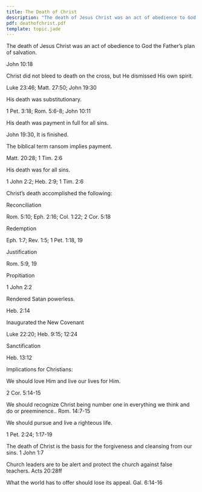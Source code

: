 ```yaml
---
title: The Death of Christ
description: "The death of Jesus Christ was an act of obedience to God the Father's plan of salvation."
pdf: deathofchrist.pdf
template: topic.jade
---
```


The death of Jesus Christ was an act of obedience to God the Father’s
plan of salvation.

John 10:18

Christ did not bleed to death on the cross, but He dismissed His own
spirit.

Luke 23:46; Matt. 27:50; John 19:30

His death was substitutionary.

1 Pet. 3:18; Rom. 5:6-8; John 10:11

His death was payment in full for all sins.

John 19:30, It is finished.

The biblical term ransom implies payment.

Matt. 20:28; 1 Tim. 2:6

His death was for all sins.

1 John 2:2; Heb. 2:9; 1 Tim. 2:6

Christ’s death accomplished the following:

Reconciliation

Rom. 5:10; Eph. 2:16; Col. 1:22; 2 Cor. 5:18

Redemption

Eph. 1:7; Rev. 1:5; 1 Pet. 1:18, 19

Justification

Rom. 5:9, 19

Propitiation

1 John 2:2

Rendered Satan powerless.

Heb. 2:14

Inaugurated the New Covenant

Luke 22:20; Heb. 9:15; 12:24

Sanctification

Heb. 13:12

Implications for Christians:

We should love Him and live our lives for Him.

2 Cor. 5:14-15

We should recognize Christ being number one in everything we think and
do or preeminence.. Rom. 14:7-15

We should pursue and live a righteous life.

1 Pet. 2:24; 1:17-19

The death of Christ is the basis for the forgiveness and cleansing from
our sins. 1 John 1:7

Church leaders are to be alert and protect the church against false
teachers. Acts 20:28ff

What the world has to offer should lose its appeal. Gal. 6:14-16


